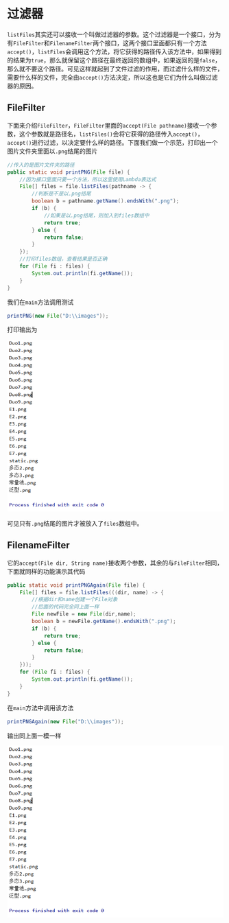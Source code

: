 # 过滤器

`listFiles`其实还可以接收一个叫做过滤器的参数。这个过滤器是一个接口，分为有`FileFilter`和`FilenameFilter`两个接口，这两个接口里面都只有一个方法`accept()`，`listFiles`会调用这个方法，将它获得的路径传入该方法中，如果得到的结果为`true`，那么就保留这个路径在最终返回的数组中，如果返回的是`false`，那么就不要这个路径。可见这样就起到了文件过滤的作用，而过滤什么样的文件，需要什么样的文件，完全由`accept()`方法决定，所以这也是它们为什么叫做过滤器的原因。

## FileFilter

下面来介绍`FileFilter`，`FileFilter`里面的`accept(File pathname)`接收一个参数，这个参数就是路径名，`listFiles()`会将它获得的路径传入`accept()`，`accept()`进行过滤，以决定要什么样的路径。下面我们做一个示范，打印出一个图片文件夹里面以`.png`结尾的图片

```java
//传入的是图片文件夹的路径
public static void printPNG(File file) {
    //因为接口里面只要一个方法，所以这里使用Lambda表达式
    File[] files = file.listFiles(pathname -> {
        //判断是不是以.png结尾
        boolean b = pathname.getName().endsWith(".png");
        if (b) {
            //如果是以.png结尾，则加入到files数组中
            return true;
        } else {
            return false;
        }
    });
    //打印files数组，查看结果是否正确
    for (File fi : files) {
        System.out.println(fi.getName());
    }
}
```

我们在`main`方法调用测试

```java
printPNG(new File("D:\\images"));
```

打印输出为

<img src="images/Guo1.png">

可见只有`.png`结尾的图片才被放入了`files`数组中。

## FilenameFilter

它的`accept(File dir, String name)`接收两个参数，其余的与`FileFilter`相同，下面就同样的功能演示其代码

```java
public static void printPNGAgain(File file) {
    File[] files = file.listFiles(((dir, name) -> {
        //根据dir和name创建一个File对象
        //后面的代码完全同上面一样
        File newFile = new File(dir,name);
        boolean b = newFile.getName().endsWith(".png");
        if (b) {
            return true;
        } else {
            return false;
        }
    }));
    for (File fi : files) {
        System.out.println(fi.getName());
    }
}
```

在`main`方法中调用该方法

```java
printPNGAgain(new File("D:\\images"));
```

输出同上面一模一样

<img src="images/Guo1.png">

